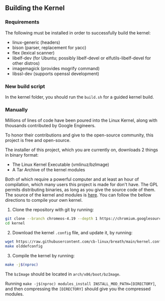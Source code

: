 ## Building the Kernel

### Requirements
The following must be installed in order to successfully build the kernel:
* linux-generic (headers)
* bison (parser, replacement for yacc)
* flex (lexical scanner)
* libelf-dev (for Ubuntu; possibly libelf-devel or elfutils-libelf-devel for other distros)
* imagemagick (provides mogrify command)
* libssl-dev (supports openssl development)

### New build script
In the kernel folder, you should run the `build.sh` for a guided kernel build.

### Manually

Millions of lines of code have been poured into the Linux Kernel, along with thousands contributed by Google Engineers.

To honor their contributions and give to the open-source community, this project is free and open-source.

The installer of this project, which you are currently on, downloads 2 things in binary format:

* The Linux Kernel Executable (vmlinuz/bzImage)
* A Tar Archive of the kernel modules

Both of which require a powerful computer and at least an hour of compilation, which many users this project is made for don't have. The GPL permits distributing binaries, as long as you give the source code of them. The source of the kernel and modules is [here](https://chromium.googlesource.com/chromiumos/third_party/kernel). You can follow the bellow directions to compile your own kernel.

1. Clone the repository with git by running:
```bash
git clone --branch chromeos-4.19 --depth 1 https://chromium.googlesource.com/chromiumos/third_party/kernel.git
cd kernel
```

2. Download the kernel `.config` file, and update it, by running:
```bash
wget https://raw.githubusercontent.com/cb-linux/breath/main/kernel.conf -O .config
make olddefconfig
```

3. Compile the kernel by running:
```bash
make -j$(nproc)
```

The `bzImage` should be located in `arch/x86/boot/bzImage`.

Running `make -j$(nproc) modules_install INSTALL_MOD_PATH=[DIRECTORY]`, and then compressing the `[DIRECTORY]` should give you the compressed modules.
